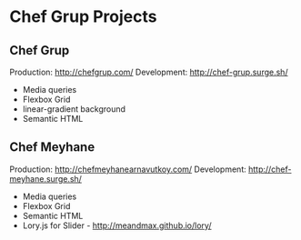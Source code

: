 # Chef Grup Projects

## Chef Grup
Production: http://chefgrup.com/
Development: http://chef-grup.surge.sh/
* Media queries
* Flexbox Grid
* linear-gradient background
* Semantic HTML

## Chef Meyhane
Production: http://chefmeyhanearnavutkoy.com/
Development: http://chef-meyhane.surge.sh/
* Media queries
* Flexbox Grid
* Semantic HTML
* Lory.js for Slider - http://meandmax.github.io/lory/
